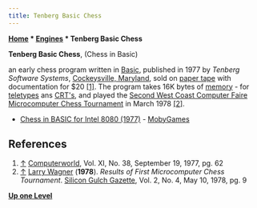 ```yaml
---
title: Tenberg Basic Chess
---
```

**[Home](Home "Home") \* [Engines](Engines "Engines") \* Tenberg Basic Chess**


**Tenberg Basic Chess**, (Chess in Basic)  

an early chess program written in [Basic](Basic "Basic"), published in 1977 by *Tenberg Software Systems*, [Cockeysville, Maryland](https://en.wikipedia.org/wiki/Cockeysville,_Maryland), 
sold on [paper tape](https://en.wikipedia.org/wiki/Punched_tape) with documentation for $20 <a id="cite-note-1" href="#cite-ref-1">[1]</a>. 
The program takes 16K bytes of [memory](Memory "Memory") - for [teletypes](https://en.wikipedia.org/wiki/Teletype_Model_33) ans [CRT's](https://en.wikipedia.org/wiki/Cathode-ray_tube), and played the [Second West Coast Computer Faire Microcomputer Chess Tournament](MCCT_1978 "MCCT 1978") in March 1978 <a id="cite-note-2" href="#cite-ref-2">[2]</a>.






* [Chess in BASIC for Intel 8080 (1977)](https://www.mobygames.com/game/chess-in-basic) - [MobyGames](https://en.wikipedia.org/wiki/MobyGames)


## References


1. <a id="cite-ref-1" href="#cite-note-1">↑</a> [Computerworld](Computerworld "Computerworld"), Vol. XI, No. 38, September 19, 1977, pg. 62
2. <a id="cite-ref-2" href="#cite-note-2">↑</a> [Larry Wagner](Larry_Wagner "Larry Wagner") (**1978**). *Results of First Microcomputer Chess Tournament*. [Silicon Gulch Gazette](http://www.computerhistory.org/collections/accession/102686281), Vol. 2, No. 4, May 10, 1978, pg. 9

**[Up one Level](Engines "Engines")**







 
